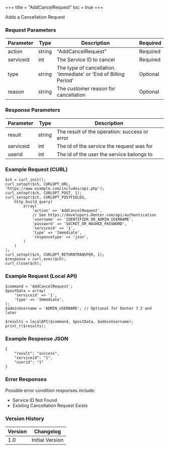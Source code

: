+++
title = "AddCancelRequest"
toc = true
+++

Adds a Cancellation Request

### Request Parameters

| Parameter | Type | Description | Required |
| --------- | ---- | ----------- | -------- |
| action | string | "AddCancelRequest" | Required |
| serviceid | int | The Service ID to cancel | Required |
| type | string | The type of cancellation. 'Immediate' or 'End of Billing Period' | Optional |
| reason | string | The customer reason for cancellation | Optional |

### Response Parameters

| Parameter | Type | Description |
| --------- | ---- | ----------- |
| result | string | The result of the operation: success or error |
| serviceid | int | The id of the service the request was for |
| userid | int | The id of the user the service belongs to |


### Example Request (CURL)

```
$ch = curl_init();
curl_setopt($ch, CURLOPT_URL, 'https://www.example.com/includes/api.php');
curl_setopt($ch, CURLOPT_POST, 1);
curl_setopt($ch, CURLOPT_POSTFIELDS,
    http_build_query(
        array(
            'action' => 'AddCancelRequest',
            // See https://developers.Denter.com/api/authentication
            'username' => 'IDENTIFIER_OR_ADMIN_USERNAME',
            'password' => 'SECRET_OR_HASHED_PASSWORD',
            'serviceid' => '1',
            'type' => 'Immediate',
            'responsetype' => 'json',
        )
    )
);
curl_setopt($ch, CURLOPT_RETURNTRANSFER, 1);
$response = curl_exec($ch);
curl_close($ch);
```


### Example Request (Local API)

```
$command = 'AddCancelRequest';
$postData = array(
    'serviceid' => '1',
    'type' => 'Immediate',
);
$adminUsername = 'ADMIN_USERNAME'; // Optional for Denter 7.2 and later

$results = localAPI($command, $postData, $adminUsername);
print_r($results);
```


### Example Response JSON

```
{
    "result": "success",
    "serviceid": "1",
    "userid": "1"
}
```


### Error Responses

Possible error condition responses include:

* Service ID Not Found
* Existing Cancellation Request Exists


### Version History

| Version | Changelog |
| ------- | --------- |
| 1.0 | Initial Version |

